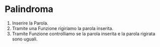 Palindroma
===
1. Inserire la Parola.
2. Tramite una Funzione rigiriamo la parola inserita.
3. Tramite Funzione controlliamo se la parola inserita e la parola rigirata sono uguali.